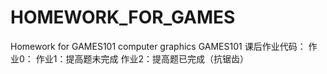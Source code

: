 # HOMEWORK_FOR_GAMES
Homework for GAMES101 computer graphics
GAMES101 课后作业代码：
作业0：
作业1：提高题未完成
作业2：提高题已完成（抗锯齿）
